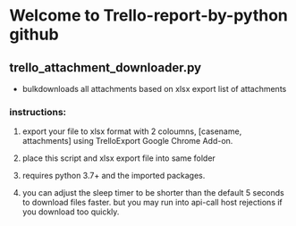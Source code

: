# Welcome to Trello-report-by-python github

## trello_attachment_downloader.py
* bulkdownloads all attachments based on xlsx export list of attachments
### instructions:
 1. export your file to xlsx format with 2 coloumns, [casename, attachments] using TrelloExport Google Chrome Add-on. 

 2. place this script and xlsx export file into same folder

 3. requires python 3.7+ and the imported packages.

 4. you can adjust the sleep timer to be shorter than the default 5 seconds to download files faster. but you may run into api-call host rejections if you download too quickly.
